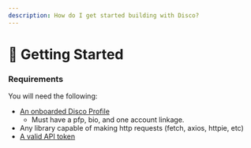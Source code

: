 ```yaml
---
description: How do I get started building with Disco?
---
```


# 🚀 Getting Started

### Requirements

You will need the following:

* [An onboarded Disco Profile](../getting-started/create-a-data-backpack.md)
  * Must have a pfp, bio, and one account linkage.
* Any library capable of making http requests (fetch, axios, httpie, etc)
* [A valid API token](generate-an-api-key.md)
